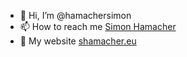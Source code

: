 - 👋 Hi, I’m @hamachersimon
- 📫 How to reach me [Simon Hamacher](mailto:Simon.Hamacher@bertrandt.com?subject=[GitHub])
- :link: My website [shamacher.eu](www.shamacher.eu) 
